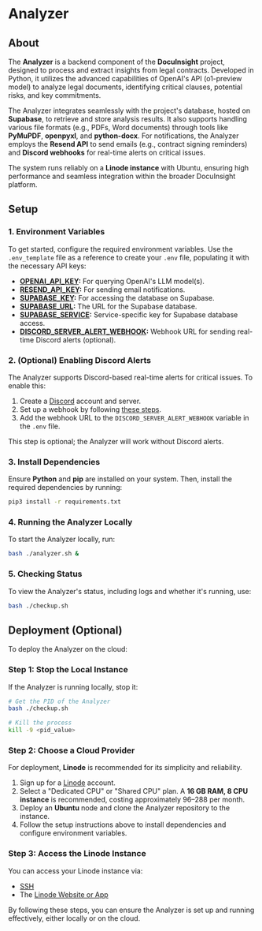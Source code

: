 # Analyzer

## About

The **Analyzer** is a backend component of the **DocuInsight** project, designed to process and extract insights from legal contracts. Developed in Python, it utilizes the advanced capabilities of OpenAI's API (o1-preview model) to analyze legal documents, identifying critical clauses, potential risks, and key commitments.

The Analyzer integrates seamlessly with the project's database, hosted on **Supabase**, to retrieve and store analysis results. It also supports handling various file formats (e.g., PDFs, Word documents) through tools like **PyMuPDF**, **openpyxl**, and **python-docx**. For notifications, the Analyzer employs the **Resend API** to send emails (e.g., contract signing reminders) and **Discord webhooks** for real-time alerts on critical issues.

The system runs reliably on a **Linode instance** with Ubuntu, ensuring high performance and seamless integration within the broader DocuInsight platform.

## Setup

### 1. Environment Variables

To get started, configure the required environment variables. Use the `.env_template` file as a reference to create your `.env` file, populating it with the necessary API keys:

- **[OPENAI_API_KEY](https://platform.openai.com/):** For querying OpenAI's LLM model(s).
- **[RESEND_API_KEY](https://resend.com/):** For sending email notifications.
- **[SUPABASE_KEY](https://supabase.com/):** For accessing the database on Supabase.
- **[SUPABASE_URL](https://supabase.com/):** The URL for the Supabase database.
- **[SUPABASE_SERVICE](https://supabase.com/):** Service-specific key for Supabase database access.
- **[DISCORD_SERVER_ALERT_WEBHOOK](https://support.discord.com/hc/en-us/articles/228383668-Intro-to-Webhooks):** Webhook URL for sending real-time Discord alerts (optional).

### 2. (Optional) Enabling Discord Alerts

The Analyzer supports Discord-based real-time alerts for critical issues. To enable this:

1. Create a [Discord](https://discord.com/) account and server.
2. Set up a webhook by following [these steps](https://support.discord.com/hc/en-us/articles/228383668-Intro-to-Webhooks).
3. Add the webhook URL to the `DISCORD_SERVER_ALERT_WEBHOOK` variable in the `.env` file.

This step is optional; the Analyzer will work without Discord alerts.

### 3. Install Dependencies

Ensure **Python** and **pip** are installed on your system. Then, install the required dependencies by running:

```bash
pip3 install -r requirements.txt
```

### 4. Running the Analyzer Locally

To start the Analyzer locally, run:

```bash
bash ./analyzer.sh &
```

### 5. Checking Status

To view the Analyzer's status, including logs and whether it's running, use:

```bash
bash ./checkup.sh
```

## Deployment (Optional)

To deploy the Analyzer on the cloud:

### Step 1: Stop the Local Instance

If the Analyzer is running locally, stop it:

```bash
# Get the PID of the Analyzer
bash ./checkup.sh

# Kill the process
kill -9 <pid_value>
```

### Step 2: Choose a Cloud Provider

For deployment, **Linode** is recommended for its simplicity and reliability.

1. Sign up for a [Linode](https://www.linode.com/pricing/) account.
2. Select a "Dedicated CPU" or "Shared CPU" plan. A **16 GB RAM, 8 CPU instance** is recommended, costing approximately $96–$288 per month.
3. Deploy an **Ubuntu** node and clone the Analyzer repository to the instance.
4. Follow the setup instructions above to install dependencies and configure environment variables.

### Step 3: Access the Linode Instance

You can access your Linode instance via:

- [SSH](https://en.wikipedia.org/wiki/Secure_Shell)
- The [Linode Website or App](https://www.linode.com/)

By following these steps, you can ensure the Analyzer is set up and running effectively, either locally or on the cloud.
